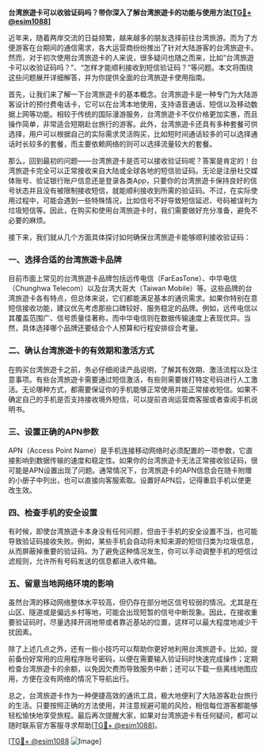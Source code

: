 **台湾旅遊卡可以收验证码吗？带你深入了解台湾旅遊卡的功能与使用方法[[TG💪+ @esim1088](https://t.me/s/esim1088)]**

近年来，随着两岸交流的日益频繁，越来越多的朋友选择前往台湾旅游。而为了方便游客在台期间的通信需求，各大运营商纷纷推出了针对大陆游客的台湾旅遊卡。然而，对于初次使用台湾旅遊卡的人来说，很多疑问也随之而来，比如“台湾旅遊卡可以收验证码吗？”、“怎样才能顺利接收到短信验证码？”等问题。本文将围绕这些问题展开详细解答，并为你提供全面的台湾旅遊卡使用指南。

首先，让我们来了解一下台湾旅遊卡的基本概念。台湾旅遊卡是一种专门为大陆游客设计的预付费电话卡，它可以在台湾本地使用，支持语音通话、短信以及移动数据上网等功能。相较于传统的国际漫游服务，台湾旅遊卡不仅价格更加实惠，而且操作简单，非常适合短期赴台旅行的游客。此外，台湾旅遊卡还具有多种套餐可供选择，用户可以根据自己的实际需求灵活购买，比如短时间通话较多的可以选择通话时长较多的套餐，而主要依赖网络的则可以选择流量较大的套餐。

那么，回到最初的问题——台湾旅遊卡是否可以接收验证码呢？答案是肯定的！台湾旅遊卡完全可以正常接收来自大陆或全球各地的短信验证码。无论是注册社交媒体账号、验证银行账户信息还是登录各类App，只要你的台湾旅遊卡保持良好的信号状态并且没有被限制接收短信，就能顺利接收到所需的验证码。不过，在实际使用过程中，可能会遇到一些特殊情况，比如信号不好导致短信延迟、号码被误判为垃圾短信等。因此，在购买和使用台湾旅遊卡时，我们需要做好充分准备，避免不必要的麻烦。

接下来，我们就从几个方面具体探讨如何确保台湾旅遊卡能够顺利接收验证码：

### 一、选择合适的台湾旅遊卡品牌

目前市面上常见的台湾旅遊卡品牌包括远传电信（FarEasTone）、中华电信（Chunghwa Telecom）以及台湾大哥大（Taiwan Mobile）等。这些品牌的台湾旅遊卡各有特点，但总体来说，它们都能满足基本的通讯需求。如果你特别在意短信接收功能，建议优先考虑那些口碑较好、服务稳定的品牌。例如，远传电信以其覆盖范围广、信号质量佳著称，而中华电信则在数据传输速度上表现优异。当然，具体选择哪个品牌还要结合个人预算和行程安排综合考量。

### 二、确认台湾旅遊卡的有效期和激活方式

在购买台湾旅遊卡之前，务必仔细阅读产品说明，了解其有效期、激活流程以及注意事项。有些台湾旅遊卡需要通过短信激活，有些则需要拨打特定号码进行人工激活。无论哪种方式，都需要保证你的手机能够正常使用并能正常接收短信。如果不确定自己的手机是否支持接收境外短信，可以提前咨询运营商客服或者查阅手机说明书。

### 三、设置正确的APN参数

APN（Access Point Name）是手机连接移动网络时必须配置的一项参数，它直接影响到数据传输的速度和稳定性。如果你的台湾旅遊卡无法正常接收验证码，很可能是APN设置出现了问题。通常情况下，台湾旅遊卡的APN信息会在随卡附赠的小册子中列出，也可以直接向客服索取。设置好APN后，记得重启手机以使更改生效。

### 四、检查手机的安全设置

有时候，即使台湾旅遊卡本身没有任何问题，但由于手机的安全设置不当，也可能导致验证码接收失败。例如，某些手机会自动将未知来源的短信归类为垃圾信息，从而屏蔽掉重要的验证码。为了避免这种情况发生，你可以手动调整手机的短信过滤规则，允许所有号码发送的信息都进入收件箱。

### 五、留意当地网络环境的影响

虽然台湾的移动网络整体水平较高，但仍存在部分地区信号较弱的情况。尤其是在山区、隧道或是偏远乡村等地，可能会出现短暂的信号中断现象。因此，在接收重要验证码时，尽量选择开阔地带或者靠近基站的位置，这样可以最大程度地减少干扰因素。

除了上述几点之外，还有一些小技巧可以帮助你更好地利用台湾旅遊卡。比如，提前备份好常用的应用程序账号密码，以便在需要输入验证码时快速完成操作；定期检查台湾旅遊卡的余额，以免因欠费而导致服务中断；还可以下载一些离线地图应用，方便在没有网络的情况下导航出行。

总之，台湾旅遊卡作为一种便捷高效的通讯工具，极大地便利了大陆游客赴台旅行的生活。只要按照正确的方法使用，并注意规避可能的风险，相信每位游客都能够轻松愉快地享受旅程。最后再次提醒大家，如果对台湾旅遊卡有任何疑问，都可以随时联系官方客服寻求帮助[[TG💪+ @esim1088](https://t.me/s/esim1088)]。

[[TG💪+ @esim1088](https://t.me/s/esim1088) ![Image](https://i.postimg.cc/4NQfJmqS/Snipaste-2025-05-13-00-14-12.png)]